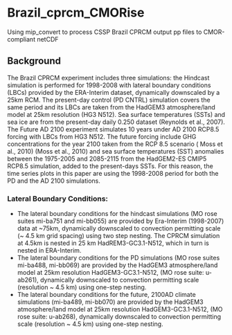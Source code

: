 # Brazil_cprcm_CMORise
Using mip_convert to process CSSP Brazil CPRCM output pp files to CMOR-compliant netCDF 

## Background
The Brazil CPRCM experiment includes three simulations:  the Hindcast simulation is performed for 1998-2008 with lateral boundary conditions (LBCs) provided by the ERA-Interim dataset, dynamically downscaled by a 25km RCM. The present-day control (PD CNTRL) simulation covers the same period and its LBCs are taken from the HadGEM3 atmosphere/land model at 25km resolution (HG3 N512). Sea surface temperatures (SSTs) and sea ice are from the present-day daily 0.250 dataset (Reynolds et al., 2007). The Future AD 2100 experiment simulates 10 years under AD 2100 RCP8.5 forcing with LBCs from HG3 N512. The future forcing include GHG concentrations for the year 2100 taken from the RCP 8.5 scenario ( Moss et al., 2010) (Moss et al., 2010) and sea surface temperatures (SST) anomalies between the 1975-2005 and 2085-2115 from the HadGEM2-ES CMIP5 RCP8.5 simulation, added to the present-days SSTs. For this reason, the time series plots in this paper are using the 1998-2008 period for both the PD and the AD 2100 simulations.

### Lateral Boundary Conditions:
   *	The lateral boundary conditions for the hindcast simulations (MO rose suites mi-ba751 and mi-bb055) are provided by Era-Interim (1998-2007) data at ~75km, dynamically downscaled to convection permitting scale (~ 4.5 km grid spacing) using two step nesting. The CPRCM simulation at 4.5km is nested in 25 km HadREM3-GC3.1-N512, which in turn is nested in ERA-Interim. 
   * The lateral boundary conditions for the PD simulations (MO rose suites mi-ba488, mi-bb069) are provided by the HadGEM3 atmosphere/land model at 25km resolution HadGEM3-GC3.1-N512, (MO rose suite: u-ab261), dynamically downscaled to convection permitting scale (resolution ~ 4.5 km) using one-step nesting. 
   * The lateral boundary conditions for the future, 2100AD climate simulations (mi-ba489, mi-bb070) are provided by the HadGEM3 atmosphere/land model at 25km resolution HadGEM3-GC3.1-N512, (MO rose suite: u-ab268), dynamically downscaled to convection permitting scale (resolution ~ 4.5 km) using one-step nesting. 


